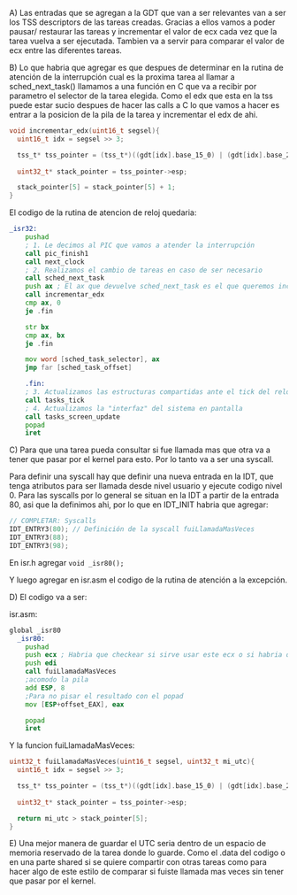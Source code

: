 A)  Las entradas que se agregan a la GDT que van a ser relevantes van a ser los TSS descriptors de las tareas creadas. Gracias a ellos vamos a poder pausar/ restaurar las tareas y incrementar el valor de ecx cada vez que la tarea vuelva a ser ejecutada. Tambien va a servir para comparar el valor de ecx entre las diferentes tareas.

B) Lo que habria que agregar es que despues de determinar en la rutina de atención de la interrupción cual es la proxima tarea al llamar a sched_next_task() llamamos a una función en C que va a recibir por parametro el selector de la tarea elegida. Como el edx que esta en la tss puede estar sucio despues de hacer las calls a C lo que vamos a hacer es entrar a la posicion de la pila de la tarea y incrementar el edx de ahi. 

```c
void incrementar_edx(uint16_t segsel){
  uint16_t idx = segsel >> 3;

  tss_t* tss_pointer = (tss_t*)((gdt[idx].base_15_0) | (gdt[idx].base_23_16 << 16) | (gdt[idx].base_31_24 << 24));
  
  uint32_t* stack_pointer = tss_pointer->esp;

  stack_pointer[5] = stack_pointer[5] + 1;
}
```

El codigo de la rutina de atencion de reloj quedaria:

```asm
_isr32:
    pushad
    ; 1. Le decimos al PIC que vamos a atender la interrupción
    call pic_finish1
    call next_clock
    ; 2. Realizamos el cambio de tareas en caso de ser necesario
    call sched_next_task
    push ax ; El ax que devuelve sched_next_task es el que queremos incrementar
    call incrementar_edx
    cmp ax, 0
    je .fin

    str bx
    cmp ax, bx
    je .fin

    mov word [sched_task_selector], ax
    jmp far [sched_task_offset]

    .fin:
    ; 3. Actualizamos las estructuras compartidas ante el tick del reloj
    call tasks_tick
    ; 4. Actualizamos la "interfaz" del sistema en pantalla
    call tasks_screen_update
    popad
    iret

```

C) Para que una tarea pueda consultar si fue llamada mas que otra va a tener que pasar por el kernel para esto. Por lo tanto va a ser una syscall. 

Para definir una syscall hay que definir una nueva entrada en la IDT, que tenga atributos para ser llamada desde nivel usuario y ejecute codigo nivel 0. Para las syscalls por lo general se situan en la IDT a partir de la entrada 80, asi que la definimos ahi, por lo que en IDT_INIT habria que agregar:

```c
// COMPLETAR: Syscalls
IDT_ENTRY3(80); // Definición de la syscall fuiLlamadaMasVeces
IDT_ENTRY3(88);
IDT_ENTRY3(98);
```
En isr.h agregar ```void _isr80();```

Y luego agregar en isr.asm el codigo de la rutina de atención a la excepción.

D) El codigo va a ser:

isr.asm: 

```asm
global _isr80 
  _isr80:
    pushad
    push ecx ; Habria que checkear si sirve usar este ecx o si habria que sacarlo de la tss de la tarea actual
    push edi
    call fuiLlamadaMasVeces
    ;acomodo la pila
    add ESP, 8
    ;Para no pisar el resultado con el popad
    mov [ESP+offset_EAX], eax

    popad
    iret
```

Y la funcion fuiLlamadaMasVeces: 

```c 
uint32_t fuiLlamadaMasVeces(uint16_t segsel, uint32_t mi_utc){
  uint16_t idx = segsel >> 3;

  tss_t* tss_pointer = (tss_t*)((gdt[idx].base_15_0) | (gdt[idx].base_23_16 << 16) | (gdt[idx].base_31_24 << 24));
 
  uint32_t* stack_pointer = tss_pointer->esp;

  return mi_utc > stack_pointer[5];
}
```

E) Una mejor manera de guardar el UTC seria dentro de un espacio de memoria reservado de la tarea donde lo guarde. Como el .data del codigo o en una parte shared si se quiere compartir con otras tareas como para hacer algo de este estilo de comparar si fuiste llamada mas veces sin tener que pasar por el kernel. 

